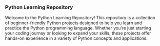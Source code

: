    ### Python Learning Repository
Welcome to the Python Learning Repository! This repository is a collection of beginner-friendly Python projects designed to help you learn and practice the Python programming language. Whether you're just starting your coding journey or looking to expand your skills, these projects offer hands-on experience in a variety of Python concepts and applications.
